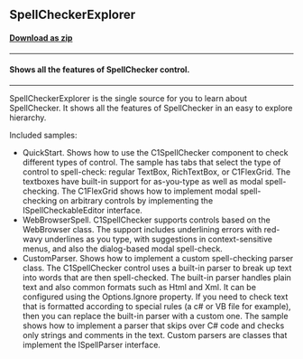 ## SpellCheckerExplorer
#### [Download as zip](https://grapecity.github.io/DownGit/#/home?url=https://github.com/GrapeCity/ComponentOne-WinForms-Samples/tree/master/Next/SpellChecker/CS/SpellCheckerExplorer)
____
#### Shows all the features of SpellChecker control.
____
SpellCheckerExplorer is the single source for you to learn about SpellChecker. 
It shows all the features of SpellChecker in an easy to explore hierarchy.

Included samples:

* QuickStart.
  Shows how to use the C1SpellChecker component to check different types of control. 
  The sample has tabs that select the type of control to spell-check: regular TextBox, RichTextBox, or C1FlexGrid. 
  The textboxes have built-in support for as-you-type as well as modal spell-checking.
  The C1FlexGrid shows how to implement modal spell-checking on arbitrary controls by implementing the ISpellCheckableEditor interface.
* WebBrowserSpell.
  C1SpellChecker supports controls based on the WebBrowser class.
  The support includes underlining errors with red-wavy underlines as you type, with suggestions in context-sensitive menus, and also the dialog-based modal spell-check.
* CustomParser.
  Shows how to implement a custom spell-checking parser class.
  The C1SpellChecker control uses a built-in parser to break up text into words that are then spell-checked.
  The built-in parser handles plain text and also common formats such as Html and Xml.
  It can be configured using the Options.Ignore property.
  If you need to check text that is formatted according to special rules (a c# or VB file for example), then you can replace the built-in parser with a custom one.
  The sample shows how to implement a parser that skips over C# code and checks only strings and comments in the text.
  Custom parsers are classes that implement the ISpellParser interface.